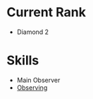 # Current Rank
- Diamond 2

# Skills
- Main Observer
- [Observing](https://sineontan.github.io/Observing)
